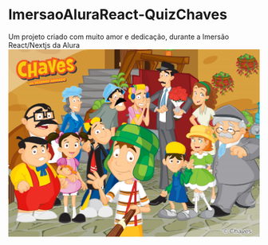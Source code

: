 # ImersaoAluraReact-QuizChaves
Um projeto criado com muito amor e dedicação, durante a Imersão React/Nextjs da Alura
![](https://github.com/michelebarreto/ImersaoAluraReact-QuizChaves/blob/master/quizchaves-app/Img/homequiz.jpg)
